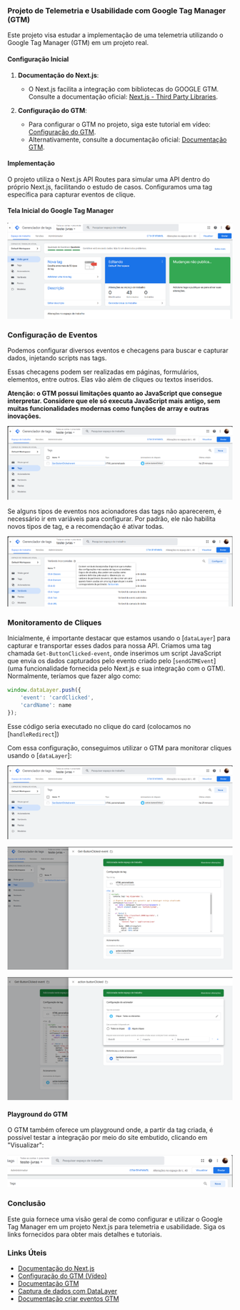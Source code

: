 ### Projeto de Telemetria e Usabilidade com Google Tag Manager (GTM)

Este projeto visa estudar a implementação de uma telemetria utilizando o Google Tag Manager (GTM) em um projeto real.

#### Configuração Inicial

1. **Documentação do Next.js**:
   - O Next.js facilita a integração com bibliotecas do GOOGLE GTM. Consulte a documentação oficial: [Next.js - Third Party Libraries](https://nextjs.org/docs/app/building-your-application/optimizing/third-party-libraries).

2. **Configuração do GTM**:
   - Para configurar o GTM no projeto, siga este tutorial em vídeo: [Configuração do GTM](https://www.youtube.com/watch?v=R5P0hWixp-8).
   - Alternativamente, consulte a documentação oficial: [Documentação GTM](https://developers.google.com/tag-platform/gtagjs?hl=pt-br).

#### Implementação

O projeto utiliza o Next.js API Routes para simular uma API dentro do próprio Next.js, facilitando o estudo de casos. Configuramos uma tag específica para capturar eventos de clique.

#### Tela Inicial do Google Tag Manager

![Tela Inicial do GTM](docs/tela-inicial.png)

### Configuração de Eventos

Podemos configurar diversos eventos e checagens para buscar e capturar dados, injetando scripts nas tags.

Essas checagens podem ser realizadas em páginas, formulários, elementos, entre outros. Elas vão além de cliques ou textos inseridos.

**Atenção: o GTM possui limitações quanto ao JavaScript que consegue interpretar. Considere que ele só executa JavaScript mais antigo, sem muitas funcionalidades modernas como funções de array e outras inovações.**

![Configuração de Tags](docs/tela-config-tag.png)

Se alguns tipos de eventos nos acionadores das tags não aparecerem, é necessário ir em variáveis para configurar. Por padrão, ele não habilita novos tipos de tag, e a recomendação é ativar todas.

![Variáveis de Tags](docs/variaveis-tag.png)

### Monitoramento de Cliques

Inicialmente, é importante destacar que estamos usando o [`dataLayer`] para capturar e transportar esses dados para nossa API. Criamos uma tag chamada `Get-ButtonClicked-event`, onde inserimos um script JavaScript que envia os dados capturados pelo evento criado pelo [`sendGTMEvent`] (uma funcionalidade fornecida pelo Next.js e sua integração com o GTM). Normalmente, teríamos que fazer algo como:

```js
window.dataLayer.push({
    'event': 'cardClicked',
    'cardName': name
});
```

Esse código seria executado no clique do card (colocamos no [`handleRedirect`])

Com essa configuração, conseguimos utilizar o GTM para monitorar cliques usando o [`dataLayer`]:

![Tag Get-ButtonClicked-event](docs/tela-config-tag.png)

![Configuração dentro da tag](docs/config-dentro-da-tag-click.png)

![Configuração do acionador da tag](docs/action-tag-click.png)


#### Playground do GTM

O GTM também oferece um playground onde, a partir da tag criada, é possível testar a integração por meio do site embutido, clicando em "Visualizar":

![Playground do GTM](docs/playground-gtm.png)

### Conclusão

Este guia fornece uma visão geral de como configurar e utilizar o Google Tag Manager em um projeto Next.js para telemetria e usabilidade. Siga os links fornecidos para obter mais detalhes e tutoriais.

### Links Úteis

- [Documentação do Next.js](https://nextjs.org/docs/app/building-your-application/optimizing/third-party-libraries)
- [Configuração do GTM (Vídeo)](https://www.youtube.com/watch?v=R5P0hWixp-8)
- [Documentação GTM](https://developers.google.com/tag-platform/gtagjs?hl=pt-br)
- [Captura de dados com DataLayer](https://www.mkt4edu.com/blog/o-que-e-data-layer-e-como-usa-lo-no-google-tag-manager)
- [Documentação criar eventos GTM](https://www.cayman.com.br/postagem/59/como-criar-eventos-personalizados-no-google-tag-manager)